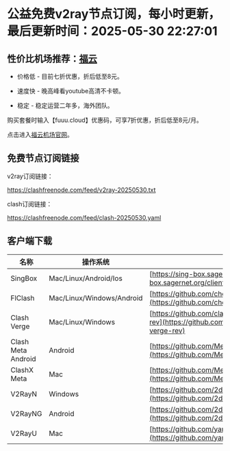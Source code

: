 
# 公益免费v2ray节点订阅，每小时更新，最后更新时间：2025-05-30 22:27:01

## 性价比机场推荐：[福云](https://fuuu.cloud)

* 价格低 - 目前七折优惠，折后低至8元。

* 速度快 - 晚高峰看youtube高清不卡顿。

* 稳定 - 稳定运营二年多，海外团队。

购买套餐时输入【fuuu.cloud】优惠码，可享7折优惠，折后低至8元/月。

点击进入[福云机场官网](https://fuuu.cloud)。

## 免费节点订阅链接

v2ray订阅链接：

https://clashfreenode.com/feed/v2ray-20250530.txt 

clash订阅链接：

https://clashfreenode.com/feed/clash-20250530.yaml

## 客户端下载

| 名称 | 操作系统 | 地址 |
|------|----------|------|
| SingBox | Mac/Linux/Android/Ios | [https://sing-box.sagernet.org/clients/](https://sing-box.sagernet.org/clients/) |
| FlClash | Mac/Linux/Windows/Android | [https://github.com/chen08209/FlClash](https://github.com/chen08209/FlClash) |
| Clash Verge | Mac/Linux/Windows | [https://github.com/clash-verge-rev/clash-verge-rev](https://github.com/clash-verge-rev/clash-verge-rev) |
| Clash Meta Android | Android | [https://github.com/MetaCubeX/ClashMetaForAndroid](https://github.com/MetaCubeX/ClashMetaForAndroid) |
| ClashX Meta | Mac | [https://github.com/MetaCubeX/ClashX.Meta](https://github.com/MetaCubeX/ClashX.Meta) |
| V2RayN | Windows | [https://github.com/2dust/v2rayN](https://github.com/2dust/v2rayN) |
| V2RayNG | Android | [https://github.com/2dust/v2rayNG](https://github.com/2dust/v2rayNG) |
| V2RayU | Mac | [https://github.com/yanue/V2rayU](https://github.com/yanue/V2rayU) |
